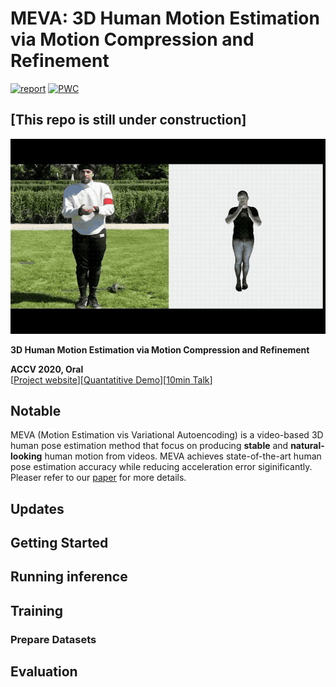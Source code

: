# MEVA: 3D Human Motion Estimation via Motion Compression and Refinement 


[![report](https://img.shields.io/badge/arxiv-report-red)](https://arxiv.org/abs/2008.03789)
[![PWC](https://img.shields.io/endpoint.svg?url=https://paperswithcode.com/badge/3d-human-motion-estimation-via-motion/3d-human-pose-estimation-on-3dpw)](https://paperswithcode.com/sota/3d-human-pose-estimation-on-3dpw?p=3d-human-motion-estimation-via-motion)

[This repo is still under construction]
---
![Loading MEVA teaser](media/meva_teaser.gif "MEVA teaser")

**3D Human Motion Estimation via Motion Compression and Refinement**

**ACCV 2020, Oral**  
[[Project website](https://zhengyiluo.github.io/projects/meva/)][[Quantatitive Demo](https://youtu.be/YBb9NDz3ngM)][[10min Talk](https://youtu.be/-TN3NRpCEc0)]


## Notable

MEVA (Motion Estimation vis Variational Autoencoding) is a video-based 3D human pose estimation method that focus on producing **stable** and **natural-looking** human motion from videos. MEVA achieves state-of-the-art human pose estimation accuracy while reducing acceleration error siginificantly. Pleaser refer to our [paper](https://arxiv.org/abs/2008.03789) for more details.  


## Updates


## Getting Started


## Running inference


## Training 

### Prepare Datasets


## Evaluation



